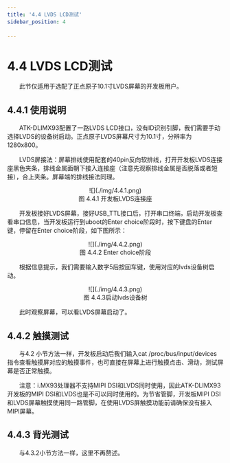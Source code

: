 ```yaml
---
title: '4.4 LVDS LCD测试'
sidebar_position: 4

---
```


# 4.4 LVDS LCD测试

&emsp;&emsp;此节仅适用于选配了正点原子10.1寸LVDS屏幕的开发板用户。

## 4.4.1 使用说明

&emsp;&emsp;ATK-DLIMX93配置了一路LVDS LCD接口，没有ID识别引脚，我们需要手动选择LVDS的设备树启动。正点原子LVDS屏幕尺寸为10.1寸，分辨率为1280x800。

&emsp;&emsp;LVDS屏接法：屏幕排线使用配套的40pin反向软排线，打开开发板LVDS连接座黑色夹条，排线金属面朝下接入连接座（注意先观察排线金属是否脱落或者短接），合上夹条。屏幕端的排线接法同理。


<center>
![](./img/4.4.1.png)<br />
图 4.4.1 开发板LVDS连接座
</center>

&emsp;&emsp;开发板接好LVDS屏幕，接好USB_TTL接口后，打开串口终端，启动开发板查看串口信息，当开发板运行到uboot的Enter choice阶段时，按下键盘的Enter键，停留在Enter choice阶段，如下图所示：

<center>
![](./img/4.4.2.png)<br />
图 4.4.2 Enter choice阶段
</center>


&emsp;&emsp;根据信息提示，我们需要输入数字5后按回车键，使用对应的lvds设备树启动。


<center>
![](./img/4.4.3.png)<br />
图 4.4.3启动lvds设备树
</center>

&emsp;&emsp;此时观察屏幕，可以看LVDS屏幕启动了。

## 4.4.2 触摸测试

&emsp;&emsp;与4.2 小节方法一样，开发板启动后我们输入cat /proc/bus/input/devices 指令查看触摸屏对应的触摸事件，也可直接在屏幕上进行触摸点击、滑动，测试屏幕是否正常触摸。

&emsp;&emsp;注意：i.MX93处理器不支持MIPI DSI和LVDS同时使用，因此ATK-DLIMX93开发板的MIPI DSI和LVDS也是不可以同时使用的。为节省管脚，开发板MIPI DSI和LVDS屏幕触摸使用同一路管脚，在使用LVDS屏触摸功能前请确保没有接入MIPI屏幕。

## 4.4.3 背光测试

&emsp;&emsp;与4.3.2小节方法一样，这里不再赘述。










